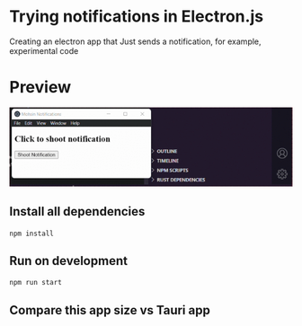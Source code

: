 # Trying notifications in Electron.js
Creating an electron app that Just sends a notification, for example, experimental code 

# Preview
![](preview.gif)    
## Install all dependencies
```
npm install
```

## Run on development 
```
npm run start
```

## Compare this app size vs Tauri app